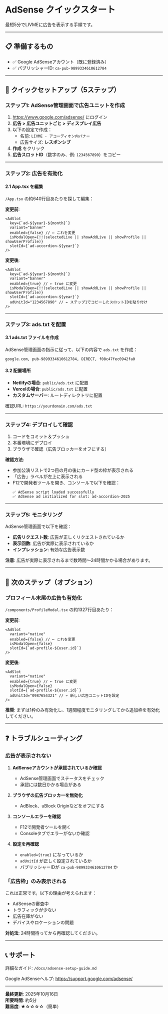 # AdSense クイックスタート

最短5分でLIVMEに広告を表示する手順です。

---

## 📋 準備するもの

- ✅ Google AdSenseアカウント（既に登録済み）
- ✅ パブリッシャーID: `ca-pub-9899334610612784`

---

## 🚀 クイックセットアップ（5ステップ）

### ステップ1: AdSense管理画面で広告ユニットを作成

1. https://www.google.com/adsense/ にログイン
2. **広告 > 広告ユニットごと > ディスプレイ広告**
3. 以下の設定で作成：
   - 名前: `LIVME - アコーディオン内バナー`
   - 広告サイズ: **レスポンシブ**
4. **作成** をクリック
5. **広告スロットID**（数字のみ、例: `1234567890`）をコピー

---

### ステップ2: 広告を有効化

#### 2.1 App.tsx を編集

`/App.tsx` の約640行目あたりを探して編集：

**変更前**:
```tsx
<AdSlot
  key={`ad-${year}-${month}`}
  variant="banner"
  enabled={false} // ← これを変更
  isModalOpen={!!(selectedLive || showAddLive || showProfile || showUserProfile)}
  slotId={`ad-accordion-${year}`}
/>
```

**変更後**:
```tsx
<AdSlot
  key={`ad-${year}-${month}`}
  variant="banner"
  enabled={true} // ← true に変更
  isModalOpen={!!(selectedLive || showAddLive || showProfile || showUserProfile)}
  slotId={`ad-accordion-${year}`}
  adUnitId="1234567890" // ← ステップ1でコピーしたスロットIDを貼り付け
/>
```

---

### ステップ3: ads.txt を配置

#### 3.1 ads.txt ファイルを作成

AdSense管理画面の指示に従って、以下の内容で `ads.txt` を作成：

```
google.com, pub-9899334610612784, DIRECT, f08c47fec0942fa0
```

#### 3.2 配置場所

- **Netlifyの場合**: `public/ads.txt` に配置
- **Vercelの場合**: `public/ads.txt` に配置
- **カスタムサーバー**: ルートディレクトリに配置

確認URL: `https://yourdomain.com/ads.txt`

---

### ステップ4: デプロイして確認

1. コードをコミット＆プッシュ
2. 本番環境にデプロイ
3. ブラウザで確認（広告ブロッカーをオフにする）

**確認方法**:
- 参加公演リストで2つ目の月の後にカード型の枠が表示される
- 「広告」ラベルが左上に表示される
- F12で開発者ツールを開き、コンソールで以下を確認：
  ```
  ✅ AdSense script loaded successfully
  ✅ AdSense ad initialized for slot: ad-accordion-2025
  ```

---

### ステップ5: モニタリング

AdSense管理画面で以下を確認：

- **広告リクエスト数**: 広告が正しくリクエストされているか
- **表示回数**: 広告が実際に表示されているか
- **インプレッション**: 有効な広告表示数

**注意**: 広告が実際に表示されるまで数時間〜24時間かかる場合があります。

---

## 🎯 次のステップ（オプション）

### プロフィール末尾の広告も有効化

`/components/ProfileModal.tsx` の約1327行目あたり：

**変更前**:
```tsx
<AdSlot
  variant="native"
  enabled={false} // ← これを変更
  isModalOpen={false}
  slotId={`ad-profile-${user.id}`}
/>
```

**変更後**:
```tsx
<AdSlot
  variant="native"
  enabled={true} // ← true に変更
  isModalOpen={false}
  slotId={`ad-profile-${user.id}`}
  adUnitId="0987654321" // ← 新しい広告ユニットIDを設定
/>
```

**推奨**: まずは1枠のみ有効化し、1週間程度モニタリングしてから追加枠を有効化してください。

---

## ❓ トラブルシューティング

### 広告が表示されない

1. **AdSenseアカウントが承認されているか確認**
   - AdSense管理画面でステータスをチェック
   - 承認には数日かかる場合がある

2. **ブラウザの広告ブロッカーを無効化**
   - AdBlock、uBlock Originなどをオフにする

3. **コンソールエラーを確認**
   - F12で開発者ツールを開く
   - Consoleタブでエラーがないか確認

4. **設定を再確認**
   - `enabled={true}` になっているか
   - `adUnitId` が正しく設定されているか
   - パブリッシャーIDが `ca-pub-9899334610612784` か

### 「広告枠」のみ表示される

これは正常です。以下の理由が考えられます：

- AdSenseの審査中
- トラフィックが少ない
- 広告在庫がない
- デバイスやロケーションの問題

**対処法**: 24時間待ってから再確認してください。

---

## 📞 サポート

詳細なガイド: `/docs/adsense-setup-guide.md`

Google AdSenseヘルプ: https://support.google.com/adsense/

---

**最終更新**: 2025年10月16日  
**所要時間**: 約5分  
**難易度**: ★☆☆☆☆（簡単）
